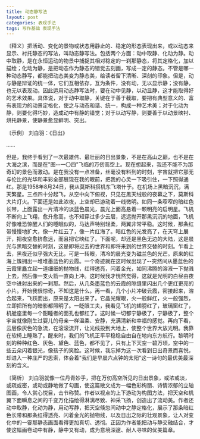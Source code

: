 ```yaml
---
title: 动态静写法
layout: post
categories: 表现手法
tags: 写作基础 表现手法
---
```


〔释义〕把活动、变化的景物或状态用静止的、稳定的形态表现出来，或以动态来显示、衬托静态的写法，叫动态静写法。包括两个方面：动中取静、化动为静。动中取静，是在永恒运动的物景中捕捉其相对稳定的一刹那静态，将其定格化，加以描绘；化动为静，是把动态作为静态的错觉去刻画，写成一定的静态。不管是哪一种动态静写，都能把动态美变为静态美，给读者留下清晰、深刻的印象。但是，动与静是辩证的统一体，它们互相依存，互为条件，没有动，无以显示静；没有静，也无以表现动。因此运用动态静写法时，要在动中见静，以动显静，这才能取得好的艺术效果。具体说，对于动中取静，关键在于善于截取，要把有典型意义的、富有表现力的动景定格化，使之与动态和谐、统一，构成一种艺术美；对于化动为静，则要化得巧妙，造成动中有静的错觉；对于以动写静，则要善于以动景映衬、烘托静景，使静景愈显鲜明、突出。

〔示例〕 刘白羽：《日出》

……

但是，我终于看到了一次最雄伟、最壮丽的日出景象，不是在高山之巅，也不是在大海之滨，而是在"图--一〇四"飞临的万仞高空上。现在想起来，我还不能不为那奇幻的景色而激动。是在我没有一点准备，丝毫没有料到的时刻，宇宙就把它那无与伦比的光华和丰彩全部展现在我的眼前，把我的心灵一下吸引住，一下照得通红。那是1958年8月24日，我从莫斯科搭机东飞塔什于。在机场上黑暗沉沉，满天繁星。三点四十分起飞，从空中向下俯视，只见在黑天绒般的夜幕之下，莫斯科大片灯火。下面还是如此浓夜，上空却已游动着一线微明。如同一条窄窄的暗红色长带，上面露出一片清冷的淡蓝色晨光，晨光上面高悬着一颗明亮的启明星。飞机不断向上飞翔，愈升愈高，也不知穿过多少云层，远远抛开那黑沉沉的地面，飞机好像唯恐惊醒人们的睡眠似的，马达声特别轻柔，两翼非常平稳。这时候，那条红带慢慢地扩大，像一片红云了，像一片红海了。暗红色的光发亮了，在天穹上展开，把夜空愈挤愈远，而且把它映红了。下面呢，却还是黑色无边的大陆，这是晨光与黑暗交替的时刻，这是即将过去的世界和即将来到的世界交替的时刻。乍看上去，黑夜还似乎强大无比，可是一转眼，清冷的晨光变为磁兰色的光芒。原来的红海上簇拥出一堆堆墨蓝色的云霞。一个奇迹就在这时候出现了--突然间从墨蓝色的云霞里矗立起一道细细的抛物线，红得透亮，闪着金光，如同沸腾的溶液一下抛溅上去，然后像一支火箭一直向上冲。这时候我才恍然觉得，这就是光明的白昼由夜空中进射出来的一刹那。然后，从几条墨蓝色的云霞的隙缝里闪出几个更红更亮的小片。开始我很惊奇，不知这是什么。再一看，几个小片冲破云霞，密接起来，溶合起来，飞跃而出，原来是太阳出来了。它晶光耀眼，火一般鲜红，火一般强烈，立即把所有的暗影都照明了。一眨眼工夫，我看见飞机的翅膀红了，玻璃窗红了，机舱座里每一个酣睡者的面孔也都红了。这时候一切都宁静极了，宁静极了，整个宇宙就像刚生过婴儿的母亲一样温柔、安静，充满清新和幸福的感觉。再向下看，云层像灰色的急流，在滚滚流开，让光线投到大地上，使整个世界大放光明。我靠在软椅上睡熟了。醒来时，我们的飞机正平平稳稳自由自在地向东方航行。黎明时刻的种种红色、灰色、黛色、蓝色，都不见了，只有上下天空一碧万顷，空中的一些云朵闪着银光，像孩子的笑脸。这时候，我忘掉为这一次看到日出奇景而喜悦，却进入一种庄严的思索，体会着"我们是早晨六点钟的太阳"这一诗句的最优美最深刻的含义。

〔简析〕 刘白羽就像一位丹青妙手，把在万仞高空所见的日出景象，或浓或淡，或疏或密，或动或静地做了勾画，使这篇散文成为一幅色彩绚丽、诗情浓郁的立轴图画，令人赏心悦目，击节称赞。作者以视点的上下游动为构图方法，把天空和机翼下面瞬息之间的千变万化描绘得淋漓尽致、神采飞扬，创造出了流动美。作者还动中取静，化动为静，用动写静，把天空倏忽间动中之静定格化，展示了那条暗红色长带和那条红得透亮、闪着金光的抛物线，以及日出之际的壮观景象，让人对变化中的一霎那静态画面看得更加真切、透彻。正因为作者能把动与静交融结合，才使这幅画卷动中有静，静中又有动，成为意境深邃、耐人寻味的优美篇章。 
